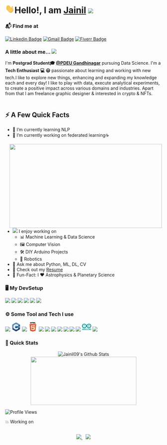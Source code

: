 <h1> <img src="https://raw.githubusercontent.com/ABSphreak/ABSphreak/master/gifs/Hi.gif" width="30px">Hello!, I am <a href="https://github.com/Defcon27">Jainil</a> <img src="https://emojis.slackmojis.com/emojis/images/1531849430/4246/blob-sunglasses.gif?1531849430" width="30px"></h1>
</h1>

### 📬 Find me at 
[![Linkedin Badge](https://img.shields.io/badge/-LinkedIn-blue?style=flat-square&logo=Linkedin&logoColor=white&link=https://https://www.linkedin.com/in/jainil091/)](https://www.linkedin.com/in/jainil091/)
[![Gmail Badge](https://img.shields.io/badge/-Gmail-d14836?style=flat-square&logo=Gmail&logoColor=white&link=mailto:pateljainil91@gmail.com)](mailto:pateljainil91@gmail.com)
[![Fiverr Badge](https://img.shields.io/badge/fiverr-1DBF73?style=flat-square&logo=fiverr&logoColor=white&link=https://www.fiverr.com/jainil09?up_rollout=true)](https://www.fiverr.com/jainil09?up_rollout=true)


### A little about me...  <img src="https://media.giphy.com/media/VgCDAzcKvsR6OM0uWg/giphy.gif" width="50"> 
I'm **Postgrad Student🎓 [@PDEU Gandhinagar](https://pdpu.ac.in/)** pursuing Data Science. I'm a **Tech Enthusiast 💻 😃** passionate about learning and working with new tech.I like to explore new things, enhancing and expanding my knowledge each and every day! I like to play with data, execute analytical experiments, to create a positive impact across various domains and industries. Apart from that I am freelance graphic designer & interested in crypto & NFTs. <br/><br/>




## ⚡️ A Few Quick Facts

- 🔭 I’m currently learning NLP 
- 🌱 I’m currently working on federated learning☕
<img width="490" height="270" src="https://user-images.githubusercontent.com/39823304/170814800-b87b173c-b0c2-4b50-b1e0-752e4521e6f4.gif" align=right>

- <img src="https://media.giphy.com/media/WUlplcMpOCEmTGBtBW/giphy.gif" width="30">  I enjoy working on
  - 📊 Machine Learning & Data Science
  - 🖼 Computer Vision
  - 🛠 DIY Arduino Projects
  - 🤖 Robotics
- 💬 Ask me about Python, ML, DL, CV
- 📙 Check out my [Resume](https://github.com/Jainil09/Jainil09/raw/main/Jainil_resume_DS.pdf)
- 🎉 Fun-Fact: I ❤️ Astrophysics & Planetary Science




  
### 🖥️ My DevSetup
<img src="https://img.shields.io/badge/Legion-555555.svg?&style=flat-square&logo=Lenovo&logoColor=E2231A"> <img src="https://img.shields.io/badge/Windows-555555.svg?&style=flat-square&logo=windows&logoColor=0078D6"> <img src="https://img.shields.io/badge/Chrome-555555.svg?&style=flat-square&logo=google-chrome&logoColor=FABC0C"> <img src="https://img.shields.io/badge/Terminal-555555.svg?&style=flat-square&logo=powershell&logoColor=white"> <img src="https://img.shields.io/badge/Jupyter-555555.svg?&style=flat-square&logo=jupyter&logoColor=F37626"> <img src="https://img.shields.io/badge/GoogleColab-555555.svg?&style=flat-square&logo=googlecolab&logoColor=FF5733"> 

### ⚙️ Some Tool and Tech I use
<code><img height="30" src="https://avatars0.githubusercontent.com/u/1525981?s=200&v=4"></code>
<code><img height="30" src="https://raw.githubusercontent.com/github/explore/80688e429a7d4ef2fca1e82350fe8e3517d3494d/topics/cpp/cpp.png"></code>
<code><img height="30" src="https://avatars3.githubusercontent.com/u/9950313?s=200&v=4"></code>
<code><img height="30" src="https://raw.githubusercontent.com/github/explore/80688e429a7d4ef2fca1e82350fe8e3517d3494d/topics/html/html.png"></code>
<code><img height="30" src="https://avatars1.githubusercontent.com/u/1517864?s=200&v=4"></code>
<code><img height="30" src="https://avatars1.githubusercontent.com/u/2918581?s=200&v=4"></code>
<code><img height="30" src="https://avatars3.githubusercontent.com/u/18133?s=200&v=4"></code>
<code><img height="30" src="https://avatars1.githubusercontent.com/u/5009934?s=200&v=4"></code>
<code><img height="30" src="https://avatars0.githubusercontent.com/u/365630?s=88&v=4"></code>
<code><img height="30" src="https://avatars.githubusercontent.com/u/15658638"></code>
<code><img height="30" src="https://avatars.githubusercontent.com/u/34455048"></code>
<code><img height="30" src="https://github.com/devicons/devicon/blob/v2.15.1/icons/arduino/arduino-original-wordmark.svg"></code>
<code><img height="30" src="https://avatars2.githubusercontent.com/u/1728152?s=200&v=4"></code>  


### 🚀 Quick Stats
<p align="center">
<img width="450" align="center" src="https://github-readme-stats.vercel.app/api?username=Jainil09&show_icons=true&line_height=21&theme=darcula" alt="Jainil09's Github Stats" />
<img width="340" height="155" align="center" 
     src="https://github-readme-stats.vercel.app/api/top-langs/?username=Jainil09&langs_count=6&hide=handlebars,jupyter notebook,css&theme=darcula&line_height=27&layout=compact" />
</p>


![Profile Views](https://komarev.com/ghpvc/?username=Jainil09)


<summary> 💥 Working on </summary>
<br>
<p align="center">
<a href="https://github.com/Jainil09/MachineLearning">
<img src="https://github-readme-stats.vercel.app/api/pin/?username=Jainil09&repo=MachineLearning&show_owner=true&theme=react" />
</a>&ensp;
<a href="https://github.com/jainil09/DeepLearning">
<img src="https://github-readme-stats.vercel.app/api/pin/?username=Jainil09&repo=DeepLearning&show_owner=true&theme=react" />
</a>
</p>




<!--
**Defcon27/Defcon27** is a ✨ _special_ ✨ repository because its `README.md` (this file) appears on your GitHub profile.

pic on right
<img height="270" src="sss.svg" align=right>

 
views
![Profile Views](https://komarev.com/ghpvc/?username=Defcon27)
[![HitCount](http://hits.dwyl.com/Defcon27/.svg)](http://hits.dwyl.com/Defcon27)


social modded badge
<a href="https://www.linkedin.com/in/michael-hoffmann-3b8933b1"><img src="https://img.shields.io/badge/linkedin-%230077B5.svg?&style=for-the-badge&logo=linkedin&logoColor=white" height=25></a>


language badges:
![Python](https://img.shields.io/badge/Python-FECE00?style=flat&logo=Python&logoColor=3776AB)
![C](https://img.shields.io/badge/C-00599C?style=flat&logo=c)
![C++](https://img.shields.io/badge/C++-00599C?style=flat&logo=c%2b%2b)

![HTML5](https://img.shields.io/badge/HTML5-E34F26?style=flat&logo=html5&logoColor=white)
![CSS3](https://img.shields.io/badge/CSS3-1572B6?style=flat&logo=css3)
![Bootstrap](https://img.shields.io/badge/Bootstrap-563D7C?style=flat&logo=bootstrap)
![JavaScript](https://img.shields.io/badge/JavaScript-555555?style=flat&logo=javascript)
![Nodejs](https://img.shields.io/badge/Nodejs-555555?style=flat&logo=Node.js)
![MongoDB](https://img.shields.io/badge/MongoDB-555555?style=flat&logo=mongodb)

![Git](https://img.shields.io/badge/Git-555555?style=flat-square&logo=git)
![GitHub](https://img.shields.io/badge/GitHub-181717?style=flat-square&logo=github)


-->

